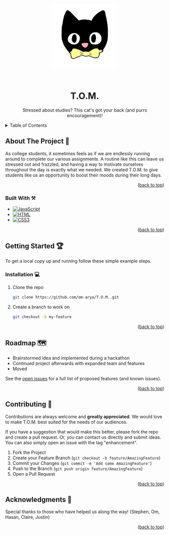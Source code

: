 <a name="readme-top"></a>

<!-- PROJECT LOGO -->
<p align="center">
  <img src="assets/TOM.PNG" alt="Technitudo" width="200">
</p>
<br />
<div align="center">
  <a href="https://github.com/om-arya/T.O.M."></a>

<h1 align="center" font-size=36px>T.O.M.</h1>

  <p align="center">
    Stressed about studies? This cat's got your back (and purrs encouragement)!
    <br />
  </p>
</div>

<!-- TABLE OF CONTENTS -->
<details>
  <summary>Table of Contents</summary>
  <ol>
    <li>
      <a href="#about-the-project">About The Project</a>
      <ul>
        <li><a href="#built-with">Built With</a></li>
      </ul>
    </li>
    <li>
      <a href="#getting-started">Getting Started</a>
      <ul>
        <li><a href="#installation">Installation</a></li>
      </ul>
    </li>
    <li><a href="#roadmap">Roadmap</a></li>
    <li><a href="#contributing">Contributing</a></li>
    <li><a href="#acknowledgments">Acknowledgments</a></li>
  </ol>
</details>

<!-- ABOUT THE PROJECT -->
<a id="about-the-project"></a>
## About The Project 📘
As college students, it sometimes feels as if we are endlessly running around to complete our various assignments. A routine like this can leave us stressed out and frazzled, and having a way to motivate ourselves throughout the day is exactly what we needed. We created T.O.M. to give students like us an opportunity to boost their moods during their long days.

<p align="right">(<a href="#readme-top">back to top</a>)</p>

<a id="built-with"></a>
### Built With ⚒️
* [![JavaScript][JS.js]][JS-url]
* [![HTML][HTML.com]][HTML-url]
* [![CSS3][CSS.com]][CSS-url]

<p align="right">(<a href="#readme-top">back to top</a>)</p>

<!-- GETTING STARTED -->
<a id="getting-started"></a>
## Getting Started 🏆
To get a local copy up and running follow these simple example steps.

<a id="installation"></a>
### Installation 💻
1. Clone the repo
   ```sh
   git clone https://github.com/om-arya/T.O.M..git
   ```
2. Create a branch to work on
   ```sh
   git checkout -b my-feature
   ```

<p align="right">(<a href="#readme-top">back to top</a>)</p>

<!-- ROADMAP -->
<a id="roadmap"></a>
## Roadmap 🗺️
- Brainstormed idea and implemented during a hackathon
- Continued project afterwards with expanded team and features
- Moved 

See the [open issues](https://github.com/IreneL7/StudyTerp/issues) for a full list of proposed features (and known issues).

<p align="right">(<a href="#readme-top">back to top</a>)</p>

<!-- CONTRIBUTING -->
<a id="contributing"></a>
## Contributing 🤚
Contributions are always welcome and **greatly appreciated**. We would love to make T.O.M. best suited for the needs of our audiences. 

If you have a suggestion that would make this better, please fork the repo and create a pull request. Or, you can contact us directly and submit ideas. You can also simply open an issue with the tag "enhancement".

1. Fork the Project
2. Create your Feature Branch (`git checkout -b feature/AmazingFeature`)
3. Commit your Changes (`git commit -m 'Add some AmazingFeature'`)
4. Push to the Branch (`git push origin feature/AmazingFeature`)
5. Open a Pull Request

<p align="right">(<a href="#readme-top">back to top</a>)</p>

<!-- ACKNOWLEDGMENTS -->
<a id="acknowledgments"></a>
## Acknowledgments 💙
Special thanks to those who have helped us along the way! (Stephen, Om, Hasan, Claire, Justin)

<p align="right">(<a href="#readme-top">back to top</a>)</p>

<!-- MARKDOWN LINKS & IMAGES -->
[JS.js]: https://img.shields.io/badge/javascript-%23323330.svg?style=for-the-badge&logo=javascript&logoColor=%23F7DF1E
[JS-url]: https://JavaScript.com/
[HTML.com]: https://img.shields.io/badge/html5-%23E34F26.svg?style=for-the-badge&logo=html5&logoColor=white
[HTML-url]: https://html.com/
[CSS.com]: https://img.shields.io/badge/css3-%231572B6.svg?style=for-the-badge&logo=css3&logoColor=white 
[CSS-url]: https://www.w3.org/Style/CSS/Overview.en.html#
